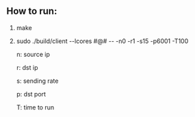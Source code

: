 ## How to run:

1. make 

2. sudo ./build/client --lcores #@# -- -n0 -r1 -s15 -p6001 -T100

   n: source ip

   r: dst ip

   s: sending rate

   p: dst port

   T: time to run